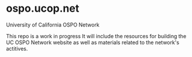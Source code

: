 # ospo.ucop.net

University of California OSPO Network

This repo is a work in progress
It will include the resources for building the UC OSPO Network website as well as materials related to the network's actitives.
